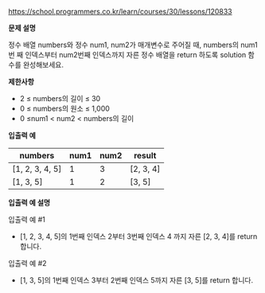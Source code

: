https://school.programmers.co.kr/learn/courses/30/lessons/120833

**문제 설명**

정수 배열 numbers와 정수 num1, num2가 매개변수로 주어질 때, numbers의 num1번 째 인덱스부터 num2번째 인덱스까지 자른 정수 배열을 return 하도록 solution 함수를 완성해보세요.

**제한사항**

- 2 ≤ numbers의 길이 ≤ 30
- 0 ≤ numbers의 원소 ≤ 1,000
- 0 ≤num1 < num2 < numbers의 길이

**입출력 예**

| numbers         | 	num1 | 	num2 | 	result    |
|-----------------|-------|-------|------------|
| [1, 2, 3, 4, 5] | 	1    | 	3    | 	[2, 3, 4] |
| [1, 3, 5]       | 	1    | 	2    | 	[3, 5]    |

**입출력 예 설명**

입출력 예 #1

- [1, 2, 3, 4, 5]의 1번째 인덱스 2부터 3번째 인덱스 4 까지 자른 [2, 3, 4]를 return 합니다.

입출력 예 #2

- [1, 3, 5]의 1번째 인덱스 3부터 2번째 인덱스 5까지 자른 [3, 5]를 return 합니다.